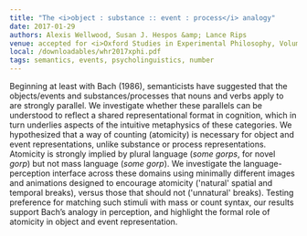 ```yaml
---
title: "The <i>object : substance :: event : process</i> analogy"
date: 2017-01-29
authors: Alexis Wellwood, Susan J. Hespos &amp; Lance Rips
venue: accepted for <i>Oxford Studies in Experimental Philosophy, Volume 2</i>, Oxford University Press
local: /downloadables/whr2017xphi.pdf
tags: semantics, events, psycholinguistics, number
---
```


Beginning at least with Bach (1986), semanticists have suggested that the objects/events and substances/processes that nouns and verbs apply to are strongly parallel. We investigate whether these parallels can be understood to reflect a shared representational format in cognition, which in turn underlies aspects of the intuitive metaphysics of these categories. We hypothesized that a way of counting (atomicity) is necessary for object and event representations, unlike substance or process representations. Atomicity is strongly implied by plural language (*some gorps*, for novel *gorp*) but not mass language (*some gorp*). We investigate the language-perception interface across these domains using minimally different images and animations designed to encourage atomicity ('natural' spatial and temporal breaks), versus those that should not ('unnatural' breaks). Testing preference for matching such stimuli with mass or count syntax, our results support Bach’s analogy in perception, and highlight the formal role of atomicity in object and event representation.